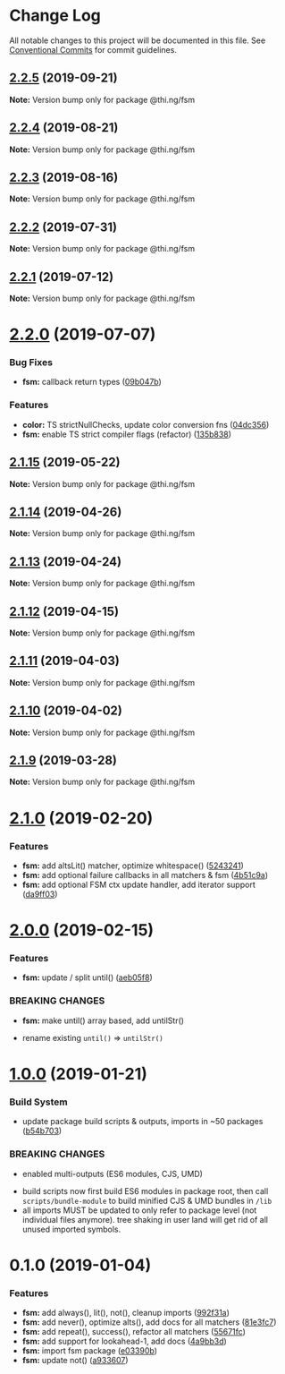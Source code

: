 # Change Log

All notable changes to this project will be documented in this file.
See [Conventional Commits](https://conventionalcommits.org) for commit guidelines.

## [2.2.5](https://github.com/thi-ng/umbrella/compare/@thi.ng/fsm@2.2.4...@thi.ng/fsm@2.2.5) (2019-09-21)

**Note:** Version bump only for package @thi.ng/fsm





## [2.2.4](https://github.com/thi-ng/umbrella/compare/@thi.ng/fsm@2.2.3...@thi.ng/fsm@2.2.4) (2019-08-21)

**Note:** Version bump only for package @thi.ng/fsm





## [2.2.3](https://github.com/thi-ng/umbrella/compare/@thi.ng/fsm@2.2.2...@thi.ng/fsm@2.2.3) (2019-08-16)

**Note:** Version bump only for package @thi.ng/fsm





## [2.2.2](https://github.com/thi-ng/umbrella/compare/@thi.ng/fsm@2.2.1...@thi.ng/fsm@2.2.2) (2019-07-31)

**Note:** Version bump only for package @thi.ng/fsm





## [2.2.1](https://github.com/thi-ng/umbrella/compare/@thi.ng/fsm@2.2.0...@thi.ng/fsm@2.2.1) (2019-07-12)

**Note:** Version bump only for package @thi.ng/fsm





# [2.2.0](https://github.com/thi-ng/umbrella/compare/@thi.ng/fsm@2.1.15...@thi.ng/fsm@2.2.0) (2019-07-07)


### Bug Fixes

* **fsm:** callback return types ([09b047b](https://github.com/thi-ng/umbrella/commit/09b047b))


### Features

* **color:** TS strictNullChecks, update color conversion fns ([04dc356](https://github.com/thi-ng/umbrella/commit/04dc356))
* **fsm:** enable TS strict compiler flags (refactor) ([135b838](https://github.com/thi-ng/umbrella/commit/135b838))





## [2.1.15](https://github.com/thi-ng/umbrella/compare/@thi.ng/fsm@2.1.14...@thi.ng/fsm@2.1.15) (2019-05-22)

**Note:** Version bump only for package @thi.ng/fsm





## [2.1.14](https://github.com/thi-ng/umbrella/compare/@thi.ng/fsm@2.1.13...@thi.ng/fsm@2.1.14) (2019-04-26)

**Note:** Version bump only for package @thi.ng/fsm





## [2.1.13](https://github.com/thi-ng/umbrella/compare/@thi.ng/fsm@2.1.12...@thi.ng/fsm@2.1.13) (2019-04-24)

**Note:** Version bump only for package @thi.ng/fsm





## [2.1.12](https://github.com/thi-ng/umbrella/compare/@thi.ng/fsm@2.1.11...@thi.ng/fsm@2.1.12) (2019-04-15)

**Note:** Version bump only for package @thi.ng/fsm





## [2.1.11](https://github.com/thi-ng/umbrella/compare/@thi.ng/fsm@2.1.10...@thi.ng/fsm@2.1.11) (2019-04-03)

**Note:** Version bump only for package @thi.ng/fsm





## [2.1.10](https://github.com/thi-ng/umbrella/compare/@thi.ng/fsm@2.1.9...@thi.ng/fsm@2.1.10) (2019-04-02)

**Note:** Version bump only for package @thi.ng/fsm





## [2.1.9](https://github.com/thi-ng/umbrella/compare/@thi.ng/fsm@2.1.8...@thi.ng/fsm@2.1.9) (2019-03-28)

**Note:** Version bump only for package @thi.ng/fsm







# [2.1.0](https://github.com/thi-ng/umbrella/compare/@thi.ng/fsm@2.0.0...@thi.ng/fsm@2.1.0) (2019-02-20)


### Features

* **fsm:** add altsLit() matcher, optimize whitespace() ([5243241](https://github.com/thi-ng/umbrella/commit/5243241))
* **fsm:** add optional failure callbacks in all matchers & fsm ([4b51c9a](https://github.com/thi-ng/umbrella/commit/4b51c9a))
* **fsm:** add optional FSM ctx update handler, add iterator support ([da9ff03](https://github.com/thi-ng/umbrella/commit/da9ff03))





# [2.0.0](https://github.com/thi-ng/umbrella/compare/@thi.ng/fsm@1.0.4...@thi.ng/fsm@2.0.0) (2019-02-15)


### Features

* **fsm:** update / split until() ([aeb05f8](https://github.com/thi-ng/umbrella/commit/aeb05f8))


### BREAKING CHANGES

* **fsm:** make until() array based, add untilStr()

- rename existing `until()` => `untilStr()`



# [1.0.0](https://github.com/thi-ng/umbrella/compare/@thi.ng/fsm@0.1.0...@thi.ng/fsm@1.0.0) (2019-01-21)


### Build System

* update package build scripts & outputs, imports in ~50 packages ([b54b703](https://github.com/thi-ng/umbrella/commit/b54b703))


### BREAKING CHANGES

* enabled multi-outputs (ES6 modules, CJS, UMD)

- build scripts now first build ES6 modules in package root, then call
  `scripts/bundle-module` to build minified CJS & UMD bundles in `/lib`
- all imports MUST be updated to only refer to package level
  (not individual files anymore). tree shaking in user land will get rid of
  all unused imported symbols.



# 0.1.0 (2019-01-04)


### Features

* **fsm:** add always(), lit(), not(), cleanup imports ([992f31a](https://github.com/thi-ng/umbrella/commit/992f31a))
* **fsm:** add never(), optimize alts(), add docs for all matchers ([81e3fc7](https://github.com/thi-ng/umbrella/commit/81e3fc7))
* **fsm:** add repeat(), success(), refactor all matchers ([55671fc](https://github.com/thi-ng/umbrella/commit/55671fc))
* **fsm:** add support for lookahead-1, add docs ([4a9bb3d](https://github.com/thi-ng/umbrella/commit/4a9bb3d))
* **fsm:** import fsm package ([e03390b](https://github.com/thi-ng/umbrella/commit/e03390b))
* **fsm:** update not() ([a933607](https://github.com/thi-ng/umbrella/commit/a933607))
